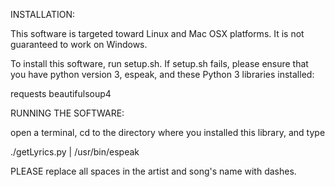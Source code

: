 INSTALLATION:

This software is targeted toward Linux and Mac OSX platforms. It is not guaranteed to work on Windows.

To install this software, run setup.sh. If setup.sh fails, please ensure that you have python version 3, espeak,
and these Python 3 libraries installed:

requests
beautifulsoup4

RUNNING THE SOFTWARE:

open a terminal, cd to the directory where you installed this library, and type

./getLyrics.py <your favorite artist> <your favorite song> | /usr/bin/espeak

PLEASE replace all spaces in the artist and song's name with dashes.
